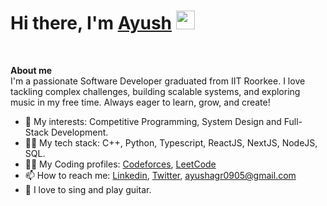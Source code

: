 <h1><b>Hi there, I'm </b><a href="https://github.com/ayushagrwal">Ayush</a> <img src="https://media.giphy.com/media/hvRJCLFzcasrR4ia7z/giphy.gif" width="30"></h1>
<br>

**About me**
<br>
I'm a passionate Software Developer graduated from IIT Roorkee. I love tackling complex challenges, building scalable systems, and exploring music in my free time. Always eager to learn, grow, and create!

- 🔭 My interests: Competitive Programming, System Design and Full-Stack Development.
- 👨‍💻 My tech stack: C++, Python, Typescript, ReactJS, NextJS, NodeJS, SQL.
- ✍🏻 My Coding profiles: [Codeforces](https://codeforces.com/profile/lostsoul123), [LeetCode](https://leetcode.com/u/ayus09/)
- 📫 How to reach me: [Linkedin](https://www.linkedin.com/in/ayush-agarwal-2a74b120b/), [Twitter](https://x.com/ayushhtwt), ayushagr0905@gmail.com
- 🎤 I love to sing and play guitar.
